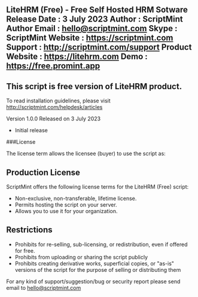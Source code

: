 LiteHRM (Free) - Free Self Hosted HRM Sotware
Release Date    : 3 July 2023
Author          : ScriptMint
Author Email    : hello@scriptmint.com
Skype           : ScriptMint
Website         : https://scriptmint.com
Support         : http://scriptmint.com/support
Product Website : https://litehrm.com
Demo            : https://free.promint.app
--------------------------------------------

## This script is free version of LiteHRM product.

To read installation guidelines, please visit http://scriptmint.com/helpdesk/articles

Version 1.0.0 Released on 3 July 2023

* Initial release

###License

The license term allows the licensee (buyer) to use the script as:

## Production License

ScriptMint offers the following license terms for the LiteHRM (Free) script:

* Non-exclusive, non-transferable, lifetime license.
* Permits hosting the script on your server.
* Allows you to use it for your organization.

## Restrictions

* Prohibits for re-selling, sub-licensing, or redistribution, even if offered for free.
* Prohibits from uploading or sharing the script publicly
* Prohibits creating derivative works, superficial copies, or "as-is" versions of the script for the purpose of selling or distributing them

For any kind of support/suggestion/bug or security report please send email to hello@scriptmint.com